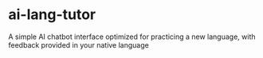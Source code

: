# ai-lang-tutor
A simple AI chatbot interface optimized for practicing a new language, with feedback provided in your native language

